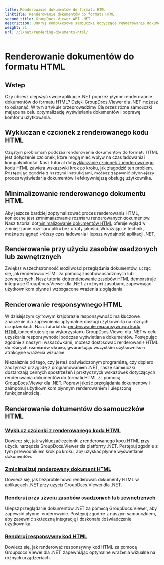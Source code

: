 ```yaml
---
title: Renderowanie dokumentów do formatu HTML
linktitle: Renderowanie dokumentów do formatu HTML
second_title: GroupDocs.Viewer API .NET
description: Odkryj kompleksowe samouczki dotyczące renderowania dokumentów do formatu HTML przy użyciu GroupDocs.Viewer dla .NET. Poznaj techniki wyświetlania dokumentów i zwiększaj wygodę użytkownika.
weight: 31
url: /pl/net/rendering-documents-html/
---
```


# Renderowanie dokumentów do formatu HTML


## Wstęp

Czy chcesz ulepszyć swoje aplikacje .NET poprzez płynne renderowanie dokumentów do formatu HTML? Dzięki GroupDocs.Viewer dla .NET możesz to osiągnąć. W tym artykule przeprowadzimy Cię przez różne samouczki mające na celu optymalizację wyświetlania dokumentów i poprawę komfortu użytkowania.

## Wykluczanie czcionek z renderowanego kodu HTML
 Częstym problemem podczas renderowania dokumentów do formatu HTML jest dołączenie czcionek, które mogą mieć wpływ na czas ładowania i kompatybilność. Nasz tutorial dot[wykluczanie czcionek z renderowanego kodu HTML](./exclude-fonts-html/) zawiera wskazówki krok po kroku, jak złagodzić ten problem. Postępując zgodnie z naszymi instrukcjami, możesz zapewnić płynniejszy proces wyświetlania dokumentów i efektywniejszą obsługę użytkownika. 

## Minimalizowanie renderowanego dokumentu HTML
Aby jeszcze bardziej zoptymalizować proces renderowania HTML, konieczne jest zminimalizowanie rozmiaru renderowanych dokumentów. Nasz tutorial dot[minimalizowanie dokumentów HTML](./minify-html/) oferuje wgląd w zmniejszanie rozmiaru pliku bez utraty jakości. Wdrażając te techniki, można osiągnąć krótszy czas ładowania i lepszą wydajność aplikacji .NET.

## Renderowanie przy użyciu zasobów osadzonych lub zewnętrznych
 Zwiększ wszechstronność możliwości przeglądania dokumentów, ucząc się, jak renderować HTML za pomocą zasobów osadzonych lub zewnętrznych. Nasz tutorial dot[renderowanie zasobów HTML](./render-html-resources/) demonstruje integrację GroupDocs.Viewer dla .NET z różnymi zasobami, zapewniając użytkownikom płynne i wzbogacone wrażenia z oglądania.

## Renderowanie responsywnego HTML
 W dzisiejszym cyfrowym krajobrazie responsywność ma kluczowe znaczenie dla zapewnienia optymalnej obsługi użytkownika na różnych urządzeniach. Nasz tutorial dot[renderowanie responsywnego kodu HTML](./render-responsive-html/)koncentruje się na wykorzystaniu GroupDocs.Viewer dla .NET w celu uzyskania responsywności podczas wyświetlania dokumentów. Postępując zgodnie z naszymi wskazówkami, możesz dostosować renderowanie HTML do różnych rozmiarów ekranu, gwarantując wszystkim użytkownikom atrakcyjne wrażenia wizualne.

Niezależnie od tego, czy jesteś doświadczonym programistą, czy dopiero zaczynasz przygodę z programowaniem .NET, nasze samouczki dostarczają cennych spostrzeżeń i praktycznych wskazówek dotyczących renderowania dokumentów do formatu HTML za pomocą GroupDocs.Viewer dla .NET. Popraw jakość przeglądania dokumentów i zaimponuj użytkownikom płynnym renderowaniem i ulepszoną funkcjonalnością.

## Renderowanie dokumentów do samouczków HTML
### [Wyklucz czcionki z renderowanego kodu HTML](./exclude-fonts-html/)
Dowiedz się, jak wykluczać czcionki z renderowanego kodu HTML przy użyciu narzędzia GroupDocs.Viewer dla platformy .NET. Postępuj zgodnie z tym przewodnikiem krok po kroku, aby uzyskać płynne wyświetlanie dokumentów.
### [Zminimalizuj renderowany dokument HTML](./minify-html/)
Dowiedz się, jak bezproblemowo renderować dokumenty HTML w aplikacjach .NET przy użyciu GroupDocs.Viewer dla .NET.
### [Renderuj przy użyciu zasobów osadzonych lub zewnętrznych](./render-html-resources/)
Ulepsz przeglądanie dokumentów .NET za pomocą GroupDocs.Viewer, aby zapewnić płynne renderowanie. Postępuj zgodnie z naszym samouczkiem, aby zapewnić skuteczną integrację i doskonałe doświadczenie użytkownika.
### [Renderuj responsywny kod HTML](./render-responsive-html/)
Dowiedz się, jak renderować responsywny kod HTML za pomocą Groupdocs.Viewer dla .NET, zapewniając optymalne wrażenia wizualne na różnych urządzeniach.